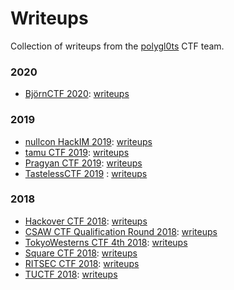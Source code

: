 Writeups
========

Collection of writeups from the [polygl0ts](https://ctf.epfl.ch/) CTF team.

### 2020
- [BjörnCTF 2020](https://ctf.flagbot.ch/): [writeups](bjorn20)

### 2019

- [nullcon HackIM 2019](https://ctftime.org/event/741): [writeups](nullcon19)
- [tamu CTF 2019](https://ctftime.org/event/740): [writeups](tamu19)
- [Pragyan CTF 2019](https://ctftime.org/event/755): [writeups](pragyan19)
- [TastelessCTF 2019](https://ctftime.org/event/872) : [writeups](tasteless19)

### 2018

- [Hackover CTF 2018](https://ctftime.org/event/689): [writeups](hackover18)
- [CSAW CTF Qualification Round 2018](https://ctftime.org/event/633): [writeups](csaw18)
- [TokyoWesterns CTF 4th 2018](https://ctftime.org/event/651): [writeups](twctf18)
- [Square CTF 2018](https://ctftime.org/event/695): [writeups](square18)
- [RITSEC CTF 2018](https://ctftime.org/event/682): [writeups](ritsec18)
- [TUCTF 2018](https://ctftime.org/live/650): [writeups](tuctf18)
